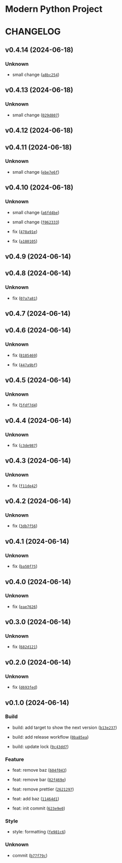 # Modern Python Project

# CHANGELOG




## v0.4.14 (2024-06-18)

### Unknown

* small change ([`a8bc254`](https://github.com/tengzl33t/python-semver-project/commit/a8bc254193b5c8306f883cbd041352895552c8f7))

## v0.4.13 (2024-06-18)

### Unknown

* small change ([`029d807`](https://github.com/tengzl33t/python-semver-project/commit/029d80714683b6d444a8232294a8d0eb0327ea62))

## v0.4.12 (2024-06-18)

## v0.4.11 (2024-06-18)

### Unknown

* small change ([`ebe7e6f`](https://github.com/tengzl33t/python-semver-project/commit/ebe7e6f315d39de96d7be037c0e881e6958331da))

## v0.4.10 (2024-06-18)

### Unknown

* small change ([`a6fd4be`](https://github.com/tengzl33t/python-semver-project/commit/a6fd4bea35e4a2fdac78529da167b3f39f6a1f35))

* small change ([`f062333`](https://github.com/tengzl33t/python-semver-project/commit/f062333cd7c0f62fd270e963b7ee5540b64dbe42))

* fix ([`478a91e`](https://github.com/tengzl33t/python-semver-project/commit/478a91e9338412c16290eaaa20323fe608a8986b))

* fix ([`a180105`](https://github.com/tengzl33t/python-semver-project/commit/a180105c50a21e9f013ddcdc5372fa4dded835d0))

## v0.4.9 (2024-06-14)

## v0.4.8 (2024-06-14)

### Unknown

* fix ([`07a7a81`](https://github.com/tengzl33t/python-semver-project/commit/07a7a8191f413bdd5cf9be850786555bd4379ad4))

## v0.4.7 (2024-06-14)

## v0.4.6 (2024-06-14)

### Unknown

* fix ([`8185469`](https://github.com/tengzl33t/python-semver-project/commit/818546901e064bdb83d5b1af2f25778b10a57491))

* fix ([`447a9bf`](https://github.com/tengzl33t/python-semver-project/commit/447a9bf8207b5ace5670022651cf3d6c4eff69f5))

## v0.4.5 (2024-06-14)

### Unknown

* fix ([`5fdf7d4`](https://github.com/tengzl33t/python-semver-project/commit/5fdf7d487eb381d2336b1e3c5203d187a12f5b57))

## v0.4.4 (2024-06-14)

### Unknown

* fix ([`c3de987`](https://github.com/tengzl33t/python-semver-project/commit/c3de98727abeab81f9d6d282897e5253a0eb603a))

## v0.4.3 (2024-06-14)

### Unknown

* fix ([`f11de42`](https://github.com/tengzl33t/python-semver-project/commit/f11de42509024d8b597d9c85ad4d98af680c27ee))

## v0.4.2 (2024-06-14)

### Unknown

* fix ([`3db7f56`](https://github.com/tengzl33t/python-semver-project/commit/3db7f56c764a757cb00c46ced8fda05625ae241f))

## v0.4.1 (2024-06-14)

### Unknown

* fix ([`ba50f75`](https://github.com/tengzl33t/python-semver-project/commit/ba50f753d1973bb9c2db4bf826d5f444f70c5b1b))

## v0.4.0 (2024-06-14)

### Unknown

* fix ([`eae7626`](https://github.com/tengzl33t/python-semver-project/commit/eae7626cc4bdc623c80223bca277e18904441899))

## v0.3.0 (2024-06-14)

### Unknown

* fix ([`682d121`](https://github.com/tengzl33t/python-semver-project/commit/682d12154f69e961ee529f581837a17e1902aa1e))

## v0.2.0 (2024-06-14)

### Unknown

* fix ([`d693fed`](https://github.com/tengzl33t/python-semver-project/commit/d693fed64f8a02ee1eaefa2853babfd43392965a))

## v0.1.0 (2024-06-14)

### Build

* build: add target to show the next version ([`b13e237`](https://github.com/tengzl33t/python-semver-project/commit/b13e237adefc49f8ffe1ba9221d6b40053374cbf))

* build: add release workflow ([`0ba85ea`](https://github.com/tengzl33t/python-semver-project/commit/0ba85eacfa1bcc50ef6abbadea93b998a07f25b3))

* build: update lock ([`9c43dd7`](https://github.com/tengzl33t/python-semver-project/commit/9c43dd754a82e2dc4bf9a48ee7c18ba3ef79ce6b))

### Feature

* feat: remove baz ([`604f043`](https://github.com/tengzl33t/python-semver-project/commit/604f043ba0b76cf1832d87ef6def342d028ac4c2))

* feat: remove bar ([`82f469e`](https://github.com/tengzl33t/python-semver-project/commit/82f469e7faca861dd0408cedbd44abb5804d7c32))

* feat: remove prettier ([`2621297`](https://github.com/tengzl33t/python-semver-project/commit/26212977523986dcd9066e723c64a8ababf3a83b))

* feat: add baz ([`11464d1`](https://github.com/tengzl33t/python-semver-project/commit/11464d173c418325cf977edd4bdf75b5546ac9ce))

* feat: init commit ([`623e9e0`](https://github.com/tengzl33t/python-semver-project/commit/623e9e0d97da4c48a14829a7f83c998ae68f4d13))

### Style

* style: formatting ([`fe981c6`](https://github.com/tengzl33t/python-semver-project/commit/fe981c645698806c4ef8a9a86bacf0bdb367abe1))

### Unknown

* commit ([`b77f79c`](https://github.com/tengzl33t/python-semver-project/commit/b77f79c3447d5f38e489127be7d92b845e21c17f))

